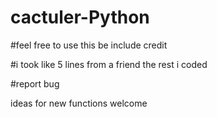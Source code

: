 # cactuler-Python

#feel free to use this be include credit

#i took like 5 lines from a friend the rest i coded

#report bug

ideas for new functions welcome
